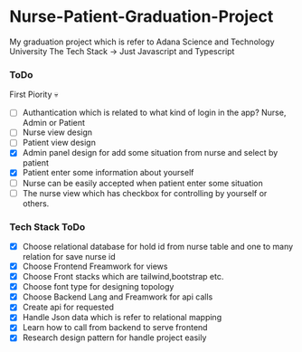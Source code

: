 # Nurse-Patient-Graduation-Project

My graduation project which is refer to Adana Science and Technology University
The Tech Stack -> Just Javascript and Typescript

### ToDo

First Piority :skull:

- [ ] Authantication which is related to what kind of login in the app? Nurse, Admin or Patient 
- [ ] Nurse view design
- [ ] Patient view design
- [x] Admin panel design for add some situation from nurse and select by patient
- [x] Patient enter some information about yourself
- [ ] Nurse can be easily accepted when patient enter some situation
- [ ] The nurse view which has checkbox for controlling by yourself or others.

### Tech Stack ToDo

- [x] Choose relational database for hold id from nurse table and one to many relation for save nurse id
- [x] Choose Frontend Freamwork for views
- [x] Choose Front stacks which are tailwind,bootstrap etc.
- [x] Choose font type for designing topology
- [x] Choose Backend Lang and Freamwork for api calls
- [x] Create api for requested
- [x] Handle Json data which is refer to relational mapping
- [x] Learn how to call from backend to serve frontend
- [x] Research design pattern for handle project easily

